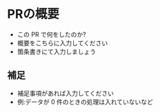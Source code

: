 # PRの概要
- この PR で何をしたのか?
- 概要をこちらに入力してください
- 箇条書きにて入力しましょう

## 補足
- 補足事項があれば入力してください
- 例:データが 0 件のときの処理は入れていないなど
